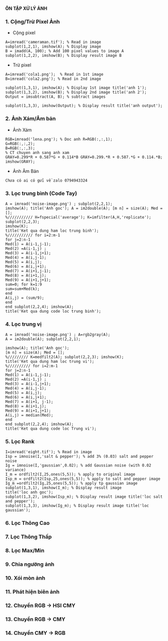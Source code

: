 **ÔN TẬP XỬ LÝ ẢNH**

### 1. Cộng/Trừ Pixel Ảnh
-	Cộng pixel

```
A=imread('cameraman.tif'); % Read in image 
subplot(1,2,1), imshow(A); % Display image
B = imadd(A, 100); % Add 100 pixel values to image A 
subplot(1,2,2), imshow(B); % Display result image B
```
-	Trừ pixel

```
A=imread('cola1.png');	% Read in 1st image 
B=imread('cola2.png'); % Read in 2nd image

subplot(1,3,1), imshow(A); % Display 1st image title('anh 1');
subplot(1,3,2), imshow(B); % Display 2nd image title('anh 2');
Output = imsubtract(A, B); % subtract images

subplot(1,3,3), imshow(Output); % Display result title('anh output');
```
### 2. Ảnh Xám/Âm bản
-	Ảnh Xám

```
RGB=imread('lena.png'); % Doc anh R=RGB(:,:,1);
G=RGB(:,:,2);
B=RGB(:,:,3);
% CT chuyen anh sang anh xam 
GRAY=0.299*R + 0.587*G + 0.114*B GRAY=0.299.*R + 0.587.*G + 0.114.*B;
imshow(GRAY);
```
-	Ảnh Âm Bản

`Chưa có ai có gửi về zalo 0794943324`
### 3. Lọc trung bình (Code Tay)
```
A = imread('noise-image.png') ; subplot(2,2,1);
imshow(A); title('Anh goc'); A = im2double(A); [m n] = size(A); Med = [];
%/////////// H=fspecial('average'); K=imfilter(A,H,'replicate'); subplot(2,2,3);
imshow(K);
title('Ket qua dung ham loc trung binh');
%/////////// for i=2:m-1
for j=2:n-1
Med(1) = A(i-1,j-1);
Med(2) =A(i-1,j) ;
Med(3) = A(i-1,j+1);
Med(4) = A(i,j-1);
Med(5) = A(i,j);
Med(6) = A(i,j+1);
Med(7) = A(i+1,j-1);
Med(8) = A(i+1,j);
Med(9) = A(i+1,j+1);
sum=0; for k=1:9
sum=sum+Med(k);
end
A(i,j) = (sum/9);
end
end subplot(2,2,4); imshow(A);
title('Ket qua dung code loc trung binh');

```
### 4. Lọc trung vị
```
A = imread('noise-image.png') ; A=rgb2gray(A);
A = im2double(A); subplot(2,2,1);

imshow(A); title('Anh goc');
[m n] = size(A); Med = [];
%///////// K=medfilt2(A); subplot(2,2,3); imshow(K);
title('Ket qua dung ham loc trung vi');
%////////// for i=2:m-1
for j=2:n-1
Med(1) = A(i-1,j-1);
Med(2) =A(i-1,j) ;
Med(3) = A(i-1,j+1);
Med(4) = A(i,j-1);
Med(5) = A(i,j);
Med(6) = A(i,j+1);
Med(7) = A(i+1, j-1);
Med(8) = A(i+1,j);
Med(9) = A(i+1,j+1);
A(i,j) = median(Med);
end
end subplot(2,2,4); imshow(A);
title('Ket qua dung code loc Trung vi');
```
### 5. Lọc Rank
```
I=imread('eight.tif'); % Read in image
Isp = imnoise(I,'salt & pepper'); % add 3% (0.03) salt and pepper noise
Ig = imnoise(I,'gaussian',0.02); % add Gaussian noise (with 0.02 variance)
I_m = ordfilt2(I,25,ones(5,5)); % apply to original image
Isp_m = ordfilt2(Isp,25,ones(5,5)); % apply to salt and pepper image 
Ig_m =ordfilt2(Ig,25,ones(5,5)); % apply tp gaussian image 
subplot(1,3,1), imshow(I_m); % Display result image
title('loc anh goc');
subplot(1,3,2), imshow(Isp_m); % Display result image title('loc salt and pepper');
subplot(1,3,3), imshow(Ig_m); % Display result image title('loc gaussian');

```
### 6. Lọc Thông Cao

### 7. Lọc Thông Thấp
### 8. Lọc Max/Min
### 9. Chia ngưỡng ảnh
### 10. Xói mòn ảnh
### 11. Phát hiện biên ảnh
### 12. Chuyển RGB -> HSI CMY
### 13. Chuyển RGB -> CMY
### 14. Chuyển CMY -> RGB
